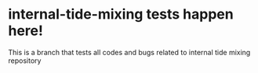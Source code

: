 # internal-tide-mixing tests happen here!

This is a branch that tests all codes and bugs related to internal tide mixing repository
